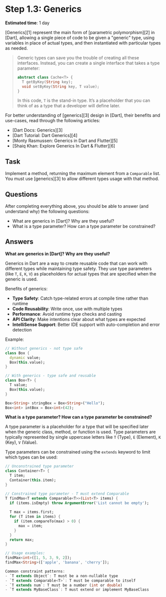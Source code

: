 Step 1.3: Generics
==================

**Estimated time**: 1 day

[Generics][1] represent the main form of [parametric polymorphism][2] in [Dart], allowing a single piece of code to be given a "generic" type, using variables in place of actual types, and then instantiated with particular types as needed.

> Generic types can save you the trouble of creating all these interfaces. Instead, you can create a single interface that takes a type parameter:
> ```dart
> abstract class Cache<T> {
>   T getByKey(String key);
>   void setByKey(String key, T value);
> }
> ```
> In this code, `T` is the stand-in type. It’s a placeholder that you can think of as a type that a developer will define later.

For better understanding of [generics][3] design in [Dart], their benefits and use-cases, read through the following articles:
- [Dart Docs: Generics][3]
- [Dart Tutorial: Dart Generics][4]
- [Monty Rasmussen: Generics in Dart and Flutter][5]
- [Shaiq Khan: Explore Generics In Dart & Flutter][6]




## Task

Implement a method, returning the maximum element from a `Comparable` list. You must use [generics][3] to allow different types usage with that method.




## Questions

After completing everything above, you should be able to answer (and understand why) the following questions:
- What are generics in [Dart]? Why are they useful?
- What is a type parameter? How can a type parameter be constrained?




## Answers

**What are generics in [Dart]? Why are they useful?**

Generics in Dart are a way to create reusable code that can work with different types while maintaining type safety. They use type parameters (like `T`, `E`, `K`, `V`) as placeholders for actual types that are specified when the generic is used.

Benefits of generics:
- **Type Safety**: Catch type-related errors at compile time rather than runtime
- **Code Reusability**: Write once, use with multiple types
- **Performance**: Avoid runtime type checks and casting
- **API Clarity**: Make intentions clear about what types are expected
- **IntelliSense Support**: Better IDE support with auto-completion and error detection

Example:
```dart
// Without generics - not type safe
class Box {
  dynamic value;
  Box(this.value);
}

// With generics - type safe and reusable
class Box<T> {
  T value;
  Box(this.value);
}

Box<String> stringBox = Box<String>("Hello");
Box<int> intBox = Box<int>(42);
```

**What is a type parameter? How can a type parameter be constrained?**

A type parameter is a placeholder for a type that will be specified later when the generic class, method, or function is used. Type parameters are typically represented by single uppercase letters like `T` (Type), `E` (Element), `K` (Key), `V` (Value).

Type parameters can be constrained using the `extends` keyword to limit which types can be used:

```dart
// Unconstrained type parameter
class Container<T> {
  T item;
  Container(this.item);
}

// Constrained type parameter - T must extend Comparable
T findMax<T extends Comparable<T>>(List<T> items) {
  if (items.isEmpty) throw ArgumentError('List cannot be empty');
  
  T max = items.first;
  for (T item in items) {
    if (item.compareTo(max) > 0) {
      max = item;
    }
  }
  return max;
}

// Usage examples:
findMax<int>([1, 5, 3, 9, 2]);
findMax<String>(['apple', 'banana', 'cherry']); 

Common constraint patterns:
- `T extends Object`: T must be a non-nullable type
- `T extends Comparable<T>`: T must be comparable to itself
- `T extends num`: T must be a number (int or double)
- `T extends MyBaseClass`: T must extend or implement MyBaseClass
